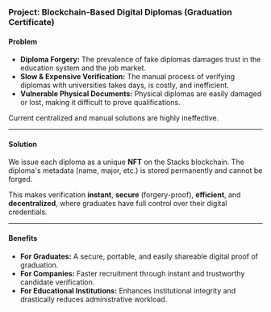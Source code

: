 ### **Project: Blockchain-Based Digital Diplomas (Graduation Certificate)**

#### **Problem**
* **Diploma Forgery:** The prevalence of fake diplomas damages trust in the education system and the job market.
* **Slow & Expensive Verification:** The manual process of verifying diplomas with universities takes days, is costly, and inefficient.
* **Vulnerable Physical Documents:** Physical diplomas are easily damaged or lost, making it difficult to prove qualifications.

Current centralized and manual solutions are highly ineffective.

---

#### **Solution**
We issue each diploma as a unique **NFT** on the Stacks blockchain. The diploma's metadata (name, major, etc.) is stored permanently and cannot be forged.

This makes verification **instant**, **secure** (forgery-proof), **efficient**, and **decentralized**, where graduates have full control over their digital credentials.

---

#### **Benefits**
* **For Graduates:** A secure, portable, and easily shareable digital proof of graduation.
* **For Companies:** Faster recruitment through instant and trustworthy candidate verification.
* **For Educational Institutions:** Enhances institutional integrity and drastically reduces administrative workload.
